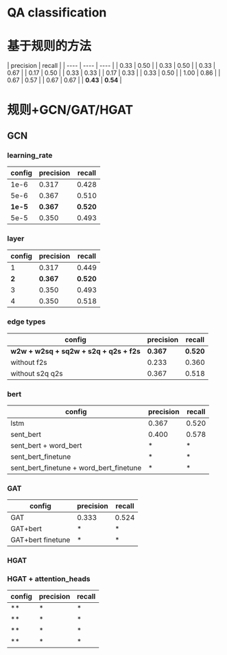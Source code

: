 # QA classification

# 基于规则的方法

| precision	| recall |
|  ----  | ----  | ----  |
| 0.33 | 0.50 | 
| 0.33 | 0.50 | 
| 0.33 | 0.67 | 
| 0.17 | 0.50 | 
| 0.33 | 0.33 | 
| 0.17 | 0.33 | 
| 0.33 | 0.50 | 
| 1.00 | 0.86 | 
| 0.67 | 0.57 | 
| 0.67 | 0.67 | 
| **0.43** | **0.54** | 


# 规则+GCN/GAT/HGAT

## GCN

### learning_rate

| config | precision | recall |
|  ----  | ----  | ----  |
| 1e-6 | 0.317 | 0.428 | 
| 5e-6 | 0.367 | 0.510 | 
| **1e-5** | **0.367** | **0.520** | 
| 5e-5 | 0.350 | 0.493 |

### layer

| config | precision | recall |
|  ----  | ----  | ----  |
| 1 | 0.317 | 0.449 | 
| **2** | **0.367** | **0.520** | 
| 3 | 0.350 | 0.493 | 
| 4 | 0.350 | 0.518 |

### edge types
| config | precision | recall |
|  ----  | ----  | ----  | 
| **w2w + w2sq + sq2w + s2q + q2s + f2s** | **0.367** | **0.520** | 
| without f2s | 0.233 | 0.360 | 
| without s2q  q2s | 0.367 | 0.518 | 

### bert
| config | precision | recall |
|  ----  | ----  | ----  | 
| lstm | 0.367 | 0.520 |
| sent_bert | 0.400 | 0.578 | 
| sent_bert + word_bert | * | * | 
| sent_bert_finetune | * | * | 
| sent_bert_finetune + word_bert_finetune | * | * | 

### GAT
| config | precision | recall |
|  ----  | ----  | ----  |
| GAT | 0.333 | 0.524 |
| GAT+bert | * | * | 
| GAT+bert finetune | * | * | 


### HGAT

### HGAT + attention_heads
| config | precision | recall |
|  ----  | ----  | ----  |
| ** | * | * | 
| ** | * | * | 
| ** | * | * | 
| ** | * | * |
